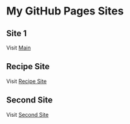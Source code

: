 # My GitHub Pages Sites

## Site 1
Visit [Main](https://hyari103.github.io/)

## Recipe Site
Visit [Recipe Site](https://hyari103.github.io/recipem/)

## Second Site
Visit [Second Site](https://hyari103.github.io/second/)







